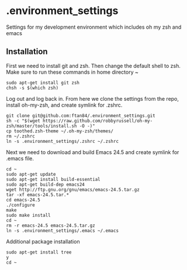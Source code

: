 # .environment_settings
Settings for my development environment which includes oh my zsh and emacs

## Installation
First we need to install git and zsh. Then change the default shell to zsh. Make sure to run these commands in home directory ~
```
sudo apt-get install git zsh
chsh -s $(which zsh)
```
Log out and log back in. From here we clone the settings from the repo, install oh-my-zsh, and create symlink for .zshrc.
```
git clone git@github.com:ftan84/.environment_settings.git
sh -c "$(wget https://raw.github.com/robbyrussell/oh-my-zsh/master/tools/install.sh -O -)"
cp toothed.zsh-theme ~/.oh-my-zsh/themes/
rm ~/.zshrc
ln -s .environment_settings/.zshrc ~/.zshrc
```
Next we need to download and build Emacs 24.5 and create symlink for .emacs file.
```
cd ~
sudo apt-get update
sudo apt-get install build-essential
sudo apt-get build-dep emacs24
wget http://ftp.gnu.org/gnu/emacs/emacs-24.5.tar.gz
tar -xf emacs-24.5.tar.*
cd emacs-24.5
./configure
make
sudo make install
cd ~
rm -r emacs-24.5 emacs-24.5.tar.gz
ln -s .environment_settings/.emacs ~/.emacs
```
Additional package installation
```
sudo apt-get install tree
y
cd ~
```
